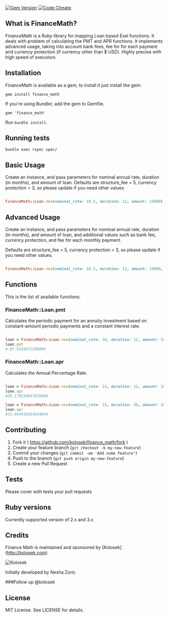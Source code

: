 [![Gem Version](https://badge.fury.io/rb/finance_math.svg)](http://badge.fury.io/rb/finance_math)
[![Code Climate](https://codeclimate.com/github/kolosek/finance_math/badges/gpa.svg)](https://codeclimate.com/github/kolosek/finance_math)


## What is FinanceMath?

FinanceMath is a Ruby library for mapping Loan based Exel functions. It deals with problem of calculating the PMT and APR functions. It implements advanced usage, taking into account bank fees, fee for for each payment and currency protection (if currency other than $ USD). Highly precise with high speed of execution.

## Installation

FinanceMath is available as a gem, to install it just install the gem:

    gem install finance_math

If you're using Bundler, add the gem to Gemfile.

    gem 'finance_math'

Run `bundle install`.

## Running tests

    bundle exec rspec spec/

## Basic Usage

Create an instance, and pass parameters for nominal annual rate, duration (in months), and amount of loan.
Defaults are structure_fee = 5, currency protection = 3, so please update if you need other values.

```ruby

FinanceMath::Loan.new(nominal_rate: 10.5, duration: 12, amount: 15000)
```

## Advanced Usage

Create an instance, and pass parameters for nominal annual rate, duration (in months), and amount of loan, and additional values such as bank fee, currency protection, and fee for each monthly payment.

Defaults are structure_fee = 5, currency protection = 3, so please update if you need other values.

```ruby

FinanceMath::Loan.new(nominal_rate: 10.5, duration: 12, amount: 15000, structure_fee: 5.1, currency_protection: 2.75, fee: 25)
```

## Functions

This is the list of available functions.

### FinanceMath::Loan.pmt

Calculates the periodic payment for an annuity investment based on constant-amount periodic payments and a constant interest rate.

```ruby

loan = FinanceMath::Loan.new(nominal_rate: 10, duration: 12, amount: 1000)
loan.pmt
# 87.9158872300099

```

### FinanceMath::Loan.apr

Calculates the Annual Percentage Rate.

```ruby

loan = FinanceMath::Loan.new(nominal_rate: 13, duration: 12, amount: 10000)
loan.apr
#29.179538647635006

loan = FinanceMath::Loan.new(nominal_rate: 15, duration: 36, amount: 10000, structure_fee: 5, currency_protection: 3, fee: 10)
loan.apr
#23.964418264624054

```

## Contributing

1. Fork it ( https://github.com/kolosek/finance_math/fork )
2. Create your feature branch (`git checkout -b my-new-feature`)
3. Commit your changes (`git commit -am 'Add some feature'`)
4. Push to the branch (`git push origin my-new-feature`)
5. Create a new Pull Request

## Tests

Please cover with tests your pull requests

## Ruby versions

   Currently supported version of 2.x and 3.x

## Credits

Finance Math is maintained and sponsored by
[Kolosek] (http://kolosek.com).

![Kolosek](http://kolosek.com/logo.png)

Initially developed by Nesha Zoric

###Follow up @kolosek


## License

MIT License. See LICENSE for details.
